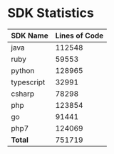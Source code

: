 # SDK Statistics

| SDK Name | Lines of Code |
| -------- | ------------- |
| java | 112548 |
| ruby | 59553 |
| python | 128965 |
| typescript | 32991 |
| csharp | 78298 |
| php | 123854 |
| go | 91441 |
| php7 | 124069 |
| **Total** | 751719 |
